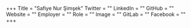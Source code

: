 +++
Title = "Safiye Nur Şimşek"
Twitter = ""
LinkedIn = ""
GitHub = ""
Website = ""
Employer = ""
Role = ""
Image = ""
GitLab = ""
Facebook = ""
+++
